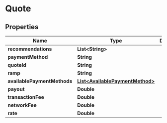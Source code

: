 # Quote

## Properties

| Name                        | Type                                                           | Description | Notes |
| --------------------------- | -------------------------------------------------------------- | ----------- | ----- |
| **recommendations**         | **List\<String>**                                              |             |       |
| **paymentMethod**           | **String**                                                     |             |       |
| **quoteId**                 | **String**                                                     |             |       |
| **ramp**                    | **String**                                                     |             |       |
| **availablePaymentMethods** | [**List\<AvailablePaymentMethod>**](availablepaymentmethod.md) |             |       |
| **payout**                  | **Double**                                                     |             |       |
| **transactionFee**          | **Double**                                                     |             |       |
| **networkFee**              | **Double**                                                     |             |       |
| **rate**                    | **Double**                                                     |             |       |
